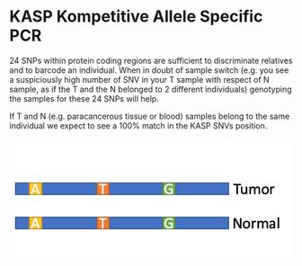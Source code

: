 # KASP Kompetitive Allele Specific PCR
  
24 SNPs within protein coding regions are sufficient to discriminate relatives and to barcode an individual.
When in doubt of sample switch (e.g. you see a suspiciously high number of SNV in your T sample with respect of N sample, as if the T and the N belonged to 2 different individuals)
genotyping the samples for these 24 SNPs will help.

If T and N (e.g. paracancerous tissue or blood) samples belong to the same individual we expect to see a 100% match in the KASP SNVs position.

![Example of 3 matching SNPs in T and N samples](Pictures/KASP.png)
